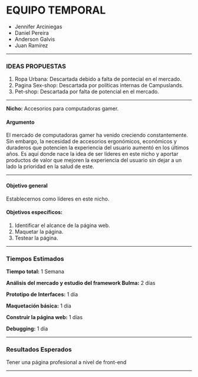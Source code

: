 # EQUIPO TEMPORAL

- Jennifer Arciniegas
- Daniel Pereira
- Anderson Galvis
- Juan Ramírez

---

### IDEAS PROPUESTAS

1. Ropa Urbana:      Descartada debido a falta de pontecial en el mercado.
2. Pagina Sex-shop:  Descartada por políticas internas de Campuslands.
3. Pet-shop:         Descartada por falta de potencial en el mercado.

---

**Nicho:** Accesorios para computadoras gamer.

#### Argumento

El mercado de computadoras gamer ha venido creciendo constantemente. Sin embargo, la 
necesidad de accesorios ergonómicos, económicos y duraderos que potencien la experiencia
del usuario aumentó en los últimos años. 
Es aquí donde nace la idea de ser líderes en este nicho y aportar productos de valor que 
mejoren la experiencia del usuario sin dejar a un lado la prioridad en la salud de este.

---

#### Objetivo general

Establecernos como líderes en este nicho.

#### Objetivos específicos:

1. Identificar el alcance de la página web. 
2. Maquetar la página.
3. Testear la página. 

---

### Tiempos Estimados

**Tiempo total:** 1 Semana

**Análisis del mercado y estudio del framework Bulma:** 2 días

**Prototipo de Interfaces:** 1 día

**Maquetación básica:**  1 día

**Construir la página web:** 1 días

**Debugging:** 1 día

---

### Resultados Esperados

Tener una página profesional a nivel de front-end

---





